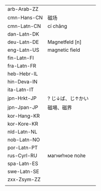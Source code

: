 | | | |
|-|-|-|
| arb-Arab-ZZ |  |  |
| cmn-Hans-CN | 磁场 |  |
| cmn-Latn-CN | cí chǎng |  |
| dan-Latn-DK |  |  |
| deu-Latn-DE | Magnetfeld [n] |  |
| eng-Latn-US | magnetic field |  |
| fin-Latn-FI |  |  |
| fra-Latn-FR |  |  |
| heb-Hebr-IL |  |  |
| hin-Deva-IN |  |  |
| ita-Latn-IT |  |  |
| jpn-Hrkt-JP | ? じ↓ば、じ↑かい |  |
| jpn-Jpan-JP | 磁場、磁界 |  |
| kor-Hang-KR |  |  |
| kor-Kore-KR |  |  |
| nld-Latn-NL |  |  |
| nob-Latn-NO |  |  |
| por-Latn-PT |  |  |
| rus-Cyrl-RU | магни́тное по́ле |  |
| spa-Latn-ES |  |  |
| swe-Latn-SE |  |  |
| zxx-Zsym-ZZ |  |  |
|  |  |  |
